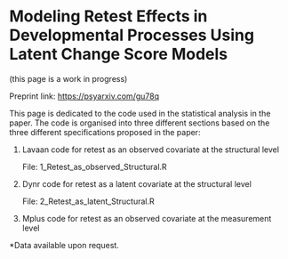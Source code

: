 # Modeling Retest Effects in Developmental Processes Using Latent Change Score Models
(this page is a work in progress)

Preprint link: https://psyarxiv.com/gu78q

This page is dedicated to the code used in the statistical analysis in the paper. The code is organised into three different sections based on the three different specifications proposed in the paper:

1. Lavaan code for retest as an observed covariate at the structural level

    File: 1_Retest_as_observed_Structural.R

2. Dynr code for retest as a latent covariate at the structural level

    File: 2_Retest_as_latent_Structural.R

3. Mplus code for retest as an observed covariate at the measurement level

*Data available upon request.

